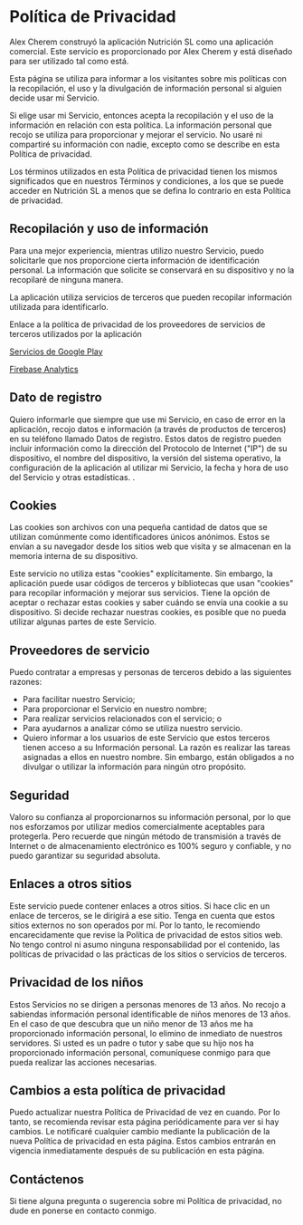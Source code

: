 # Política de Privacidad
Alex Cherem construyó la aplicación Nutrición SL como una aplicación comercial. Este servicio es proporcionado por Alex Cherem y está diseñado para ser utilizado tal como está.

Esta página se utiliza para informar a los visitantes sobre mis políticas con la recopilación, el uso y la divulgación de información personal si alguien decide usar mi Servicio.

Si elige usar mi Servicio, entonces acepta la recopilación y el uso de la información en relación con esta política. La información personal que recojo se utiliza para proporcionar y mejorar el servicio. No usaré ni compartiré su información con nadie, excepto como se describe en esta Política de privacidad.

Los términos utilizados en esta Política de privacidad tienen los mismos significados que en nuestros Términos y condiciones, a los que se puede acceder en Nutrición SL a menos que se defina lo contrario en esta Política de privacidad.

## Recopilación y uso de información

Para una mejor experiencia, mientras utilizo nuestro Servicio, puedo solicitarle que nos proporcione cierta información de identificación personal. La información que solicite se conservará en su dispositivo y no la recopilaré de ninguna manera.

La aplicación utiliza servicios de terceros que pueden recopilar información utilizada para identificarlo.

Enlace a la política de privacidad de los proveedores de servicios de terceros utilizados por la aplicación

[Servicios de Google Play](https://www.google.com/policies/privacy/) 

[Firebase Analytics](https://firebase.google.com/policies/analytics)

## Dato de registro

Quiero informarle que siempre que use mi Servicio, en caso de error en la aplicación, recojo datos e información (a través de productos de terceros) en su teléfono llamado Datos de registro. Estos datos de registro pueden incluir información como la dirección del Protocolo de Internet ("IP") de su dispositivo, el nombre del dispositivo, la versión del sistema operativo, la configuración de la aplicación al utilizar mi Servicio, la fecha y hora de uso del Servicio y otras estadísticas. .

## Cookies

Las cookies son archivos con una pequeña cantidad de datos que se utilizan comúnmente como identificadores únicos anónimos. Estos se envían a su navegador desde los sitios web que visita y se almacenan en la memoria interna de su dispositivo.

Este servicio no utiliza estas "cookies" explícitamente. Sin embargo, la aplicación puede usar códigos de terceros y bibliotecas que usan "cookies" para recopilar información y mejorar sus servicios. Tiene la opción de aceptar o rechazar estas cookies y saber cuándo se envía una cookie a su dispositivo. Si decide rechazar nuestras cookies, es posible que no pueda utilizar algunas partes de este Servicio.

## Proveedores de servicio

Puedo contratar a empresas y personas de terceros debido a las siguientes razones:

* Para facilitar nuestro Servicio;
* Para proporcionar el Servicio en nuestro nombre;
* Para realizar servicios relacionados con el servicio; o
* Para ayudarnos a analizar cómo se utiliza nuestro servicio.
* Quiero informar a los usuarios de este Servicio que estos terceros tienen acceso a su Información personal. La razón es realizar las tareas asignadas a ellos en nuestro nombre. Sin embargo, están obligados a no divulgar o utilizar la información para ningún otro propósito.

## Seguridad

Valoro su confianza al proporcionarnos su información personal, por lo que nos esforzamos por utilizar medios comercialmente aceptables para protegerla. Pero recuerde que ningún método de transmisión a través de Internet o de almacenamiento electrónico es 100% seguro y confiable, y no puedo garantizar su seguridad absoluta.

## Enlaces a otros sitios

Este servicio puede contener enlaces a otros sitios. Si hace clic en un enlace de terceros, se le dirigirá a ese sitio. Tenga en cuenta que estos sitios externos no son operados por mí. Por lo tanto, le recomiendo encarecidamente que revise la Política de privacidad de estos sitios web. No tengo control ni asumo ninguna responsabilidad por el contenido, las políticas de privacidad o las prácticas de los sitios o servicios de terceros.

## Privacidad de los niños

Estos Servicios no se dirigen a personas menores de 13 años. No recojo a sabiendas información personal identificable de niños menores de 13 años. En el caso de que descubra que un niño menor de 13 años me ha proporcionado información personal, lo elimino de inmediato de nuestros servidores. Si usted es un padre o tutor y sabe que su hijo nos ha proporcionado información personal, comuníquese conmigo para que pueda realizar las acciones necesarias.

## Cambios a esta política de privacidad

Puedo actualizar nuestra Política de Privacidad de vez en cuando. Por lo tanto, se recomienda revisar esta página periódicamente para ver si hay cambios. Le notificaré cualquier cambio mediante la publicación de la nueva Política de privacidad en esta página. Estos cambios entrarán en vigencia inmediatamente después de su publicación en esta página.

## Contáctenos

Si tiene alguna pregunta o sugerencia sobre mi Política de privacidad, no dude en ponerse en contacto conmigo.
